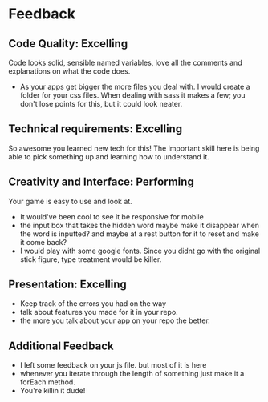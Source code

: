 # Feedback

## Code Quality: Excelling
Code looks solid, sensible named variables, love all the comments and explanations on what the code does. 
* As your apps get bigger the more files you deal with. I would create a folder for your css files. When dealing with sass it makes a few; you don't lose points for this, but it could look neater. 

## Technical requirements: Excelling
So awesome you learned new tech for this! The important skill here is being able to pick something up and learning how to understand it. 

## Creativity and Interface: Performing
Your game is easy to use and look at.
* It would've been cool to see it be responsive for mobile
* the input box that takes the hidden word maybe make it disappear when the word is inputted? and maybe at a rest button for it to reset and make it come back? 
* I would play with some google fonts. Since you didnt go with the original stick figure, type treatment would be killer.  

## Presentation: Excelling
* Keep track of the errors you had on the way
* talk about features you made for it in your repo. 
* the more you talk about your app on your repo the better. 

## Additional Feedback
* I left some feedback on your js file. but most of it is here
* whenever you iterate through the length of something just make it a forEach method. 
* You're killin it dude!